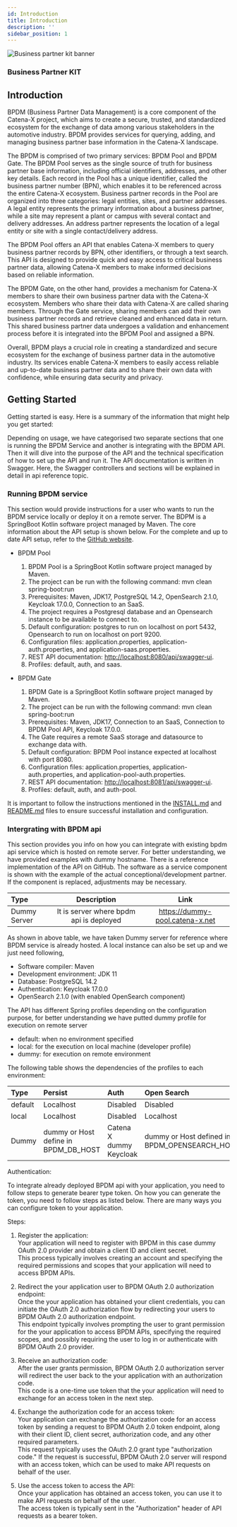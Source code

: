 ```yaml
---
id: Introduction
title: Introduction
description: ''
sidebar_position: 1
---
```


![Business partner kit banner](@site/static/img/BPKitIcon.png)

### Business Partner KIT

## Introduction

BPDM (Business Partner Data Management) is a core component of the Catena-X project, which aims to create a secure, trusted, and standardized ecosystem for the exchange of data among various stakeholders in the automotive industry. BPDM provides services for querying, adding, and managing business partner base information in the Catena-X landscape.

The BPDM is comprised of two primary services: BPDM Pool and BPDM Gate. The BPDM Pool serves as the single source of truth for business partner base information, including official identifiers, addresses, and other key details. Each record in the Pool has a unique identifier, called the business partner number (BPN), which enables it to be referenced across the entire Catena-X ecosystem. Business partner records in the Pool are organized into three categories: legal entities, sites, and partner addresses. A legal entity represents the primary information about a business partner, while a site may represent a plant or campus with several contact and delivery addresses. An address partner represents the location of a legal entity or site with a single contact/delivery address.

The BPDM Pool offers an API that enables Catena-X members to query business partner records by BPN, other identifiers, or through a text search. This API is designed to provide quick and easy access to critical business partner data, allowing Catena-X members to make informed decisions based on reliable information.

The BPDM Gate, on the other hand, provides a mechanism for Catena-X members to share their own business partner data with the Catena-X ecosystem. Members who share their data with Catena-X are called sharing members. Through the Gate service, sharing members can add their own business partner records and retrieve cleaned and enhanced data in return. This shared business partner data undergoes a validation and enhancement process before it is integrated into the BPDM Pool and assigned a BPN.

Overall, BPDM plays a crucial role in creating a standardized and secure ecosystem for the exchange of business partner data in the automotive industry. Its services enable Catena-X members to easily access reliable and up-to-date business partner data and to share their own data with confidence, while ensuring data security and privacy.

## Getting Started  

Getting started is easy. Here is a summary of the information that might help you get started:

Depending on usage, we have categorised two separate sections that one is running the BPDM Service and another is integrating with the BPDM API. Then it will dive into the purpose of the API and the technical specification of how to set up the API and run it. The API documentation is written in Swagger. Here, the Swagger controllers and sections will be explained in detail in api reference topic.

### Running BPDM service

This section would provide instructions for a user who wants to run the BPDM service locally or deploy it on a remote server.
The BDPM is a SpringBoot Kotlin software project managed by Maven. The core information about the API setup is shown below. For the complete and up to date API setup, refer to the [GitHub website](https://github.com/eclipse-tractusx/bpdm#profiles).

* BPDM Pool

    1. BPDM Pool is a SpringBoot Kotlin software project managed by Maven.
    2. The project can be run with the following command: mvn clean spring-boot:run
    3. Prerequisites: Maven, JDK17, PostgreSQL 14.2, OpenSearch 2.1.0, Keycloak 17.0.0, Connection to an SaaS.
    4. The project requires a Postgresql database and an Opensearch instance to be available to connect to.
    5. Default configuration: postgres to run on localhost on port 5432, Opensearch to run on localhost on port 9200.
    6. Configuration files: application.properties, application-auth.properties, and application-saas.properties.
    7. REST API documentation: <http://localhost:8080/api/swagger-ui>.
    8. Profiles: default, auth, and saas.

* BPDM Gate

    1. BPDM Gate is a SpringBoot Kotlin software project managed by Maven.
    2. The project can be run with the following command: mvn clean spring-boot:run
    3. Prerequisites: Maven, JDK17, Connection to an SaaS, Connection to BPDM Pool API, Keycloak 17.0.0.
    4. The Gate requires a remote SaaS storage and datasource to exchange data with.
    5. Default configuration: BPDM Pool instance expected at localhost with port 8080.
    6. Configuration files: application.properties, application-auth.properties, and application-pool-auth.properties.
    7. REST API documentation: <http://localhost:8081/api/swagger-ui>.
    8. Profiles: default, auth, and auth-pool.

It is important to follow the instructions mentioned in the [INSTALL.md](https://github.com/eclipse-tractusx/bpdm/blob/main/INSTALL.md) and [README.md](https://github.com/eclipse-tractusx/bpdm/blob/main/README.md) files to ensure successful installation and configuration.

### Intergrating with BPDM api

This section provides you info on how you can integrate with existing bpdm api service which is hosted on remote server. For better understanding, we have provided examples with dummy hostname. There is a reference implementation of the API on GitHub. The software as a service component is shown with the example of the actual conceptional/development partner. If the component is replaced, adjustments may be necessary.

| Type | Description | Link |
| :----------- | :------------: | :------------: |  
| Dummy Server | It is server where bpdm api is deployed | <https://dummy-pool.catena-x.net> |

As shown in above table, we have taken Dummy server for reference where BPDM service is already hosted. A local instance can also be set up and we just need following,

* Software compiler: Maven
* Development environment: JDK 11
* Database: PostgreSQL 14.2
* Authentication: Keycloak 17.0.0
* OpenSearch 2.1.0 (with enabled OpenSearch component)

The API has different Spring profiles depending on the configuration purpose, for better understanding we have putted dummy profile for execution on remote server

* default: when no environment specified
* local: for the execution on local machine (developer profile)
* dummy: for execution on remote environment

The following table shows the dependencies of the profiles to each environment:

| Type | Persist | Auth | Open Search |
| :----------- | :----------- | :----------- | :----------- |
| default | Localhost | Disabled | Disabled |
| local | Localhost | Disabled | Localhost |
| Dummy | dummy or Host define in BPDM_DB_HOST | Catena X dummy Keycloak | dummy or Host defined in BPDM_OPENSEARCH_HOST |  

Authentication:

To integrate already deployed BPDM api with your application, you need to follow steps to generate bearer type token.
On how you can generate the token, you need to follow steps as listed below. There are many ways you can configure token to your application.

Steps:

1. Register the application:  
    Your application will need to register with BPDM in this case dummy OAuth 2.0 provider and obtain a client ID and client secret.  
    This process typically involves creating an account and specifying the required permissions and scopes that your application will need to access BPDM APIs.

2. Redirect the your application user to BPDM OAuth 2.0 authorization endpoint:  
    Once the your application has obtained your client credentials, you can initiate the OAuth 2.0 authorization flow by redirecting your users to BPDM OAuth 2.0 authorization endpoint.  
    This endpoint typically involves prompting the user to grant permission for the your application to access BPDM APIs, specifying the required scopes, and possibly requiring the user to log in or authenticate with BPDM OAuth 2.0 provider.

3. Receive an authorization code:  
    After the user grants permission, BPDM OAuth 2.0 authorization server will redirect the user back to the your application with an authorization code.  
    This code is a one-time use token that the your application will need to exchange for an access token in the next step.

4. Exchange the authorization code for an access token:  
    Your application can exchange the authorization code for an access token by sending a request to BPDM OAuth 2.0 token endpoint, along with their client ID, client secret, authorization code, and any other required parameters.  
    This request typically uses the OAuth 2.0 grant type "authorization code." If the request is successful, BPDM OAuth 2.0 server will respond with an access token, which can be used to make API requests on behalf of the user.

5. Use the access token to access the API:  
    Once your application has obtained an access token, you can use it to make API requests on behalf of the user.  
    The access token is typically sent in the "Authorization" header of API requests as a bearer token.
